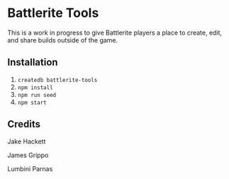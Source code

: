 # Battlerite Tools

This is a work in progress to give Battlerite players a place to create, edit, and share builds outside of the game.

## Installation

1. ```createdb battlerite-tools```
2. ```npm install```
3. ```npm run seed```
4. ```npm start```

## Credits

Jake Hackett

James Grippo

Lumbini Parnas